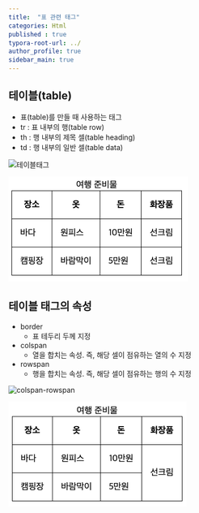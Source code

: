 ```yaml
---
title:  "표 관련 태그"
categories: Html
published : true
typora-root-url: ../
author_profile: true
sidebar_main: true
---
```

## 테이블(table)
- 표(table)를 만들 때 사용하는 태그
- tr : 표 내부의 행(table row)
- th : 행 내부의 제목 셀(table heading)
- td : 행 내부의 일반 셀(table data)

![테이블태그](/images/2023-07-31-Table/테이블태그.gif)

<script src="https://gist.github.com/qwp0/6e1bf31d85f032a7ffb30109f0b5327e.js"></script>

<img src="/images/2023-07-31-Table/table.png" alt="table" style="zoom:50%;" />

## 테이블 태그의 속성

- border
  - 표 테두리 두께 지정
- colspan
  - 열을 합치는 속성. 즉, 해당 셀이 점유하는 열의 수 지정 
- rowspan
  - 행을 합치는 속성. 즉, 해당 셀이 점유하는 행의 수 지정

![colspan-rowspan](/images/2023-07-31-표관련태그/colspan-rowspan.png)

<script src="https://gist.github.com/qwp0/4bc4300be0111d53bb281ad995802545.js"></script>

<img src="/images/2023-07-31-Table/rowspan-0866763.png" alt="rowspan" style="zoom:50%;" />